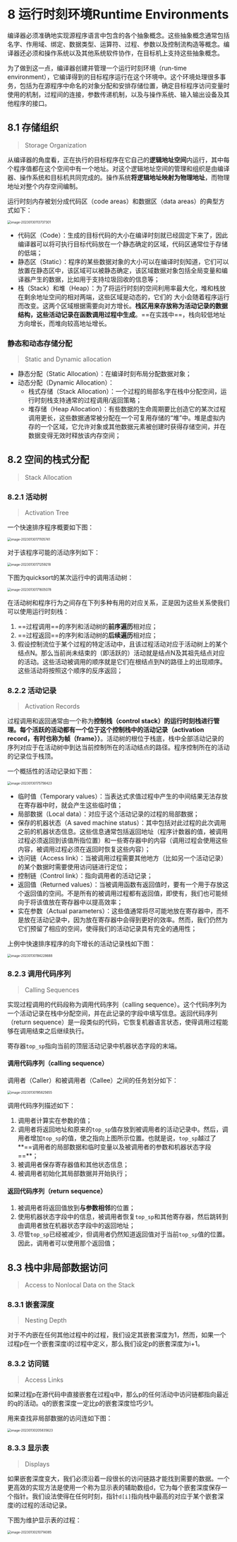 # 8 运行时刻环境Runtime Environments

编译器必须准确地实现源程序语言中包含的各个抽象概念。这些抽象概念通常包括名字、作用域、绑定、数据类型、运算符、过程、参数以及控制流构造等概念。编译器还必须和操作系统以及其他系统软件协作，在目标机上支持这些抽象概念。

为了做到这一点，编译器创建并管理一个运行时刻环境（run-time environment），它编译得到的目标程序运行在这个环境中。这个环境处理很多事务，包括为在源程序中命名的对象分配和安排存储位置，确定目标程序访问变量时使用的机制，过程间的连接，参数传递机制，以及与操作系统、输入输出设备及其他程序的接口。



## 8.1 存储组织

> Storage Organization

从编译器的角度看，正在执行的目标程序在它自己的**逻辑地址空间**内运行，其中每个程序值都在这个空间中有一个地址。对这个逻辑地址空间的管理和组织是由编译器、操作系统和目标机共同完成的。操作系统**将逻辑地址映射为物理地址**，而物理地址对整个内存空间编制。

运行时刻内存被划分成代码区（code areas）和数据区（data areas）的典型方式如下：

<img src="image/image-20230130113737301.png" alt="image-20230130113737301" style="zoom: 50%;" />

- 代码区（Code）：生成的目标代码的大小在编译时刻就已经固定下来了，因此编译器可以将可执行目标代码放在一个静态确定的区域，代码区通常位于存储的低端；
- 静态区（Static）：程序的某些数据对象的大小可以在编译时刻知道，它们可以放置在静态区中，该区域可以被静态确定，该区域数据对象包括全局变量和编译器产生的数据，比如用于支持垃圾回收的信息等；
- 栈（Stack）和堆（Heap）：为了将运行时刻的空间利用率最大化，堆和栈放在剩余地址空间的相对两端，这些区域是动态的，它们的 大小会随着程序运行而改变。这两个区域根据需要向对方增长。**栈区用来存放称为活动记录的数据结构，这些活动记录在函数调用过程中生成**。==在实践中==，栈向较低地址方向增长，而堆向较高地址增长。

### 静态和动态存储分配

> Static and Dynamic allocation

- 静态分配（Static Allocation）：在编译时刻布局分配数据对象；
- 动态分配（Dynamic Allocation）：
  - 栈式存储（Stack Allocation）：一个过程的局部名字在栈中分配空间，运行时刻栈支持通常的过程调用/返回策略；
  - 堆存储（Heap Allocation）：有些数据的生命周期要比创造它的某次过程调用更长，这些数据通常被分配在一个可复用存储的“堆”中。堆是虚拟内存的一个区域，它允许对象或其他数据元素被创建时获得存储空间，并在数据变得无效时释放该内存空间；



## 8.2 空间的栈式分配

> Stack Allocation

### 8.2.1 活动树

> Activation Tree

一个快速排序程序概要如下图：

<img src="image/image-20230130171105741.png" alt="image-20230130171105741" style="zoom: 50%;" />

对于该程序可能的活动序列如下：

<img src="image/image-20230130171259218.png" alt="image-20230130171259218" style="zoom:50%;" />

下图为quicksort的某次运行中的调用活动树：

<img src="image/image-20230130171605078.png" alt="image-20230130171605078" style="zoom:50%;" />

在活动树和程序行为之间存在下列多种有用的对应关系，正是因为这些关系使我们可以使用运行时刻栈：

1. ==过程调用==的序列和活动树的**前序遍历**相对应；
2. ==过程返回==的序列和活动树的**后续遍历**相对应；
3. 假设控制流位于某个过程的特定活动中，且该过程活动对应于活动树上的某个结点N。那么当前尚未结束的（即活跃的）活动就是结点N及其祖先结点对应的活动。这些活动被调用的顺序就是它们在根结点到N的路径上的出现顺序。这些活动将按照这个顺序的反序返回；

### 8.2.2 活动记录

> Activation Records

过程调用和返回通常由一个称为**控制栈（control stack）**的运行时刻栈进行管理。每个活跃的活动都有一个位于这个控制栈中的**活动记录（activation record，有时也称为帧（frame））**。活动树的根位于栈底，栈中全部活动记录的序列对应于在活动树中到达当前控制所在的活动结点的路径。程序控制所在的活动的记录位于栈顶。

一个概括性的活动记录如下图：

<img src="image/image-20230130175756423.png" alt="image-20230130175756423" style="zoom:50%;" />

- 临时值（Temporary values）：当表达式求值过程中产生的中间结果无法存放在寄存器中时，就会产生这些临时值；
- 局部数据（Local data）：对应于这个活动记录的过程的局部数据；
- 保存的机器状态（A saved machine status）：其中包括对此过程的此次调用之前的机器状态信息。这些信息通常包括返回地址（程序计数器的值，被调用过程必须返回到该值所指位置）和一些寄存器中的内容（调用过程会使用这些内容，被调用过程必须在返回时恢复这些内容）；
- 访问链（Access link）：当被调用过程需要其他地方（比如另一个活动记录）的某个数据时需要使用访问链进行定位；
- 控制链（Control link）：指向调用者的活动记录；
- 返回值（Returned values）：当被调用函数有返回值时，要有一个用于存放这个返回值的空间。不是所有的被调用过程都有返回值，即使有，我们也可能倾向于将该值放在寄存器中以提高效率；
- 实在参数（Actual parameters）：这些值通常将尽可能地放在寄存器中，而不是放在活动记录中，因为放在寄存器中会得到更好的效率。然而，我们仍然为它们预留了相应的空间，使得我们的活动记录具有完全的通用性；

上例中快速排序程序的向下增长的活动记录栈如下图：

<img src="image/image-20230130194228688.png" alt="image-20230130194228688" style="zoom: 50%;" />

### 8.2.3 调用代码序列

> Calling Sequences

实现过程调用的代码段称为调用代码序列（calling sequence）。这个代码序列为一个活动记录在栈中分配空间，并在此记录的字段中填写信息。返回代码序列（return sequence）是一段类似的代码，它恢复机器语言状态，使得调用过程能够在调用结束之后继续执行。

寄存器`top_sp`指向当前的顶层活动记录中机器状态字段的末端。

#### 调用代码序列（calling sequence）

调用者（Caller）和被调用者（Callee）之间的任务划分如下：

<img src="image/image-20230130195825655.png" alt="image-20230130195825655" style="zoom:50%;" />

调用代码序列描述如下：

1. 调用者计算实在参数的值；
2. 调用者将返回地址和原来的`top_sp`值存放到被调用者的活动记录中。然后，调用者增加`top_sp`的值，使之指向上图所示位置。也就是说，`top_sp`越过了**==调用者的局部数据和临时变量以及被调用者的参数和机器状态字段==**；
3. 被调用者保存寄存器值和其他状态信息；
4. 被调用者初始化其局部数据并开始执行；



#### 返回代码序列（return sequence）

1. 被调用者将返回值放到**与参数相邻**的位置；
2. 使用机器状态字段中的信息，被调用者恢复`top_sp`和其他寄存器，然后跳转到由调用者放在机器状态字段中的返回地址；
3. 尽管`top_sp`已经被减少，但调用者仍然知道返回值对于当前`top_sp`值的位置。因此，调用者可以使用那个返回值；



## 8.3 栈中非局部数据访问

> Access to Nonlocal Data on the Stack

### 8.3.1 嵌套深度

> Nesting Depth

对于不内嵌在任何其他过程中的过程，我们设定其嵌套深度为1，然而，如果一个过程p在一个嵌套深度i的过程中定义，那么我们设定p的嵌套深度为i+1。

### 8.3.2 访问链

> Access Links

如果过程p在源代码中直接嵌套在过程q中，那么p的任何活动中访问链都指向最近的q的活动。q的嵌套深度一定比p的嵌套深度恰巧少1。

用来查找非局部数据的访问连如下图：

<img src="image/image-20230130205835623.png" alt="image-20230130205835623" style="zoom:50%;" />

### 8.3.3 显示表

> Displays

如果嵌套深度变大，我们必须沿着一段很长的访问链路才能找到需要的数据。一个更高效的实现方法是使用一个称为显示表的辅助数组d，它为每个嵌套深度保存一个指针。我们设法使得在任何时刻，指针`d[i]`指向栈中最高的对应于某个嵌套深度i的过程的活动记录。

下图为维护显示表的过程：

<img src="image/image-20230130210714085.png" alt="image-20230130210714085" style="zoom:50%;" />



